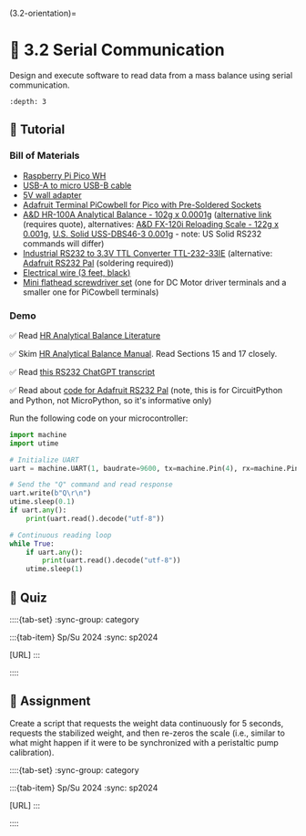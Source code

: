 
(3.2-orientation)=
# 🧩 3.2 Serial Communication

Design and execute software to read data from a mass balance using serial communication.

```{contents}
:depth: 3
```

## 🔰 Tutorial

### Bill of Materials
- [Raspberry Pi Pico WH](https://www.raspberrypi.com/products/raspberry-pi-pico/?variant=raspberry-pi-pico-wh)
- [USB-A to micro USB-B cable](https://www.digikey.ca/en/products/detail/stewart-connector/SC-2AMK003F/8544577)
- [5V wall adapter](https://www.digikey.ca/en/products/detail/phihong-usa/PSAA05A-050QL6-R/6560437)
- [Adafruit Terminal PiCowbell for Pico with Pre-Soldered Sockets](https://www.adafruit.com/product/5907)
- [A&D HR-100A Analytical Balance - 102g x 0.0001g](https://ceproducts.shop/collections/current-offerings/products/a-d-hr-100a-102g-x-0-0001g-analytical-balance) ([alternative link](https://weighing.andonline.com/product/galaxy-hr-series-balances/hr-100a?commerce_product=31) (requires quote), alternatives: [A&D FX-120i Reloading Scale - 122g x 0.001g](https://ceproducts.shop/collections/current-offerings/products/fx-120i-reloading-scale-122g-x-0-001g), [U.S. Solid USS-DBS46-3 0.001g](https://www.amazon.ca/U-S-Solid-Analytical-Precision-Laboratories/dp/B07V7SXFQB) - note: US Solid RS232 commands will differ)
- [Industrial RS232 to 3.3V TTL Converter TTL-232-33IE](https://www.serialcomm.com/serial_rs232_converters/rs232_rs485_to_ttl_converters/industrial_rs232_to_3.3v_ttl_converter/industrial_rs232_to_3v_ttl.product_general_info.aspx) (alternative: [Adafruit RS232 Pal](https://www.adafruit.com/product/5987) (soldering required))
- [Electrical wire (3 feet, black)](https://www.digikey.ca/en/products/detail/cnc-tech/10981-18-1-2000-001-1-TD/17799168)
- [Mini flathead screwdriver set](https://www.amazon.ca/dp/B08QCT9NHY/) (one for DC Motor driver terminals and a smaller one for PiCowbell terminals)


### Demo

✅ Read [HR Analytical Balance Literature](https://weighing.andonline.com/sites/default/files/documents/HR-A_HR-AZ%20Lit_web.pdf)

✅ Skim [HR Analytical Balance Manual](https://weighing.andonline.com/sites/default/files/documents/HR-A_HR-AZ_Manual.pdf). Read Sections 15 and 17 closely.

✅ Read [this RS232 ChatGPT transcript](https://chatgpt.com/share/eb858762-b80f-4a4d-bd12-0a4a47f116f9)

✅ Read about [code for Adafruit RS232 Pal](https://learn.adafruit.com/adafruit-rs232-pal/circuitpython-and-python) (note, this is for CircuitPython and Python, not MicroPython, so it's informative only)


Run the following code on your microcontroller:

```python
import machine
import utime

# Initialize UART
uart = machine.UART(1, baudrate=9600, tx=machine.Pin(4), rx=machine.Pin(5))

# Send the "Q" command and read response
uart.write(b"Q\r\n")
utime.sleep(0.1)
if uart.any():
    print(uart.read().decode("utf-8"))

# Continuous reading loop
while True:
    if uart.any():
        print(uart.read().decode("utf-8"))
    utime.sleep(1)
```

## 🚀 Quiz

::::{tab-set}
:sync-group: category

:::{tab-item} Sp/Su 2024
:sync: sp2024

[URL]
:::

::::


## 📄 Assignment

Create a script that requests the weight data continuously for 5 seconds, requests the stabilized weight, and then re-zeros the scale (i.e., similar to what might happen if it were to be synchronized with a peristaltic pump calibration).

::::{tab-set}
:sync-group: category

:::{tab-item} Sp/Su 2024
:sync: sp2024

[URL]
:::

::::
